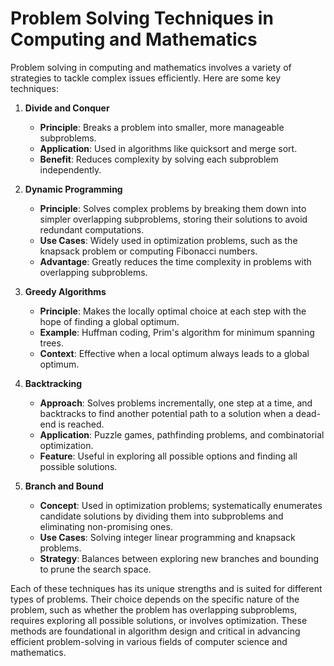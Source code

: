 # Problem Solving Techniques in Computing and Mathematics

Problem solving in computing and mathematics involves a variety of strategies to tackle complex issues efficiently. Here are some key techniques:

1. **Divide and Conquer**
   - **Principle**: Breaks a problem into smaller, more manageable subproblems.
   - **Application**: Used in algorithms like quicksort and merge sort.
   - **Benefit**: Reduces complexity by solving each subproblem independently.

2. **Dynamic Programming**
   - **Principle**: Solves complex problems by breaking them down into simpler overlapping subproblems, storing their solutions to avoid redundant computations.
   - **Use Cases**: Widely used in optimization problems, such as the knapsack problem or computing Fibonacci numbers.
   - **Advantage**: Greatly reduces the time complexity in problems with overlapping subproblems.

3. **Greedy Algorithms**
   - **Principle**: Makes the locally optimal choice at each step with the hope of finding a global optimum.
   - **Example**: Huffman coding, Prim's algorithm for minimum spanning trees.
   - **Context**: Effective when a local optimum always leads to a global optimum.

4. **Backtracking**
   - **Approach**: Solves problems incrementally, one step at a time, and backtracks to find another potential path to a solution when a dead-end is reached.
   - **Application**: Puzzle games, pathfinding problems, and combinatorial optimization.
   - **Feature**: Useful in exploring all possible options and finding all possible solutions.

5. **Branch and Bound**
   - **Concept**: Used in optimization problems; systematically enumerates candidate solutions by dividing them into subproblems and eliminating non-promising ones.
   - **Use Cases**: Solving integer linear programming and knapsack problems.
   - **Strategy**: Balances between exploring new branches and bounding to prune the search space.

Each of these techniques has its unique strengths and is suited for different types of problems. Their choice depends on the specific nature of the problem, such as whether the problem has overlapping subproblems, requires exploring all possible solutions, or involves optimization. These methods are foundational in algorithm design and critical in advancing efficient problem-solving in various fields of computer science and mathematics.
